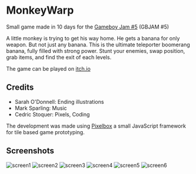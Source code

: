 # MonkeyWarp
Small game made in 10 days for the [Gameboy Jam #5](https://itch.io/jam/gbjam-5) (GBJAM #5)

A little monkey is trying to get his way home. He gets a banana for only weapon. But not just any banana. This is the ultimate teleporter boomerang banana, fully filled with strong power. Stunt your enemies, swap position, grab items, and find the exit of each levels.

The game can be played on [itch.io](https://cstoquer.itch.io/monkey-warp)

## Credits

 - Sarah O'Donnell: Ending illustrations
 - Mark Sparling: Music
 - Cedric Stoquer: Pixels, Coding

The development was made using [Pixelbox](https://github.com/cstoquer/pixelbox) a small JavaScript framework for tile based game prototyping.

## Screenshots
![screen1](https://cloud.githubusercontent.com/assets/2462139/19241414/87e1e202-8f49-11e6-841d-1993947f7250.png)
![screen2](https://cloud.githubusercontent.com/assets/2462139/19241417/8a0441f6-8f49-11e6-913e-d52cd91f62e3.png)
![screen3](https://cloud.githubusercontent.com/assets/2462139/19241419/8ba1ccfe-8f49-11e6-9f00-c46802dcd303.png)
![screen4](https://cloud.githubusercontent.com/assets/2462139/19241422/8d681a02-8f49-11e6-90b3-ba77253e6d03.png)
![screen5](https://cloud.githubusercontent.com/assets/2462139/19241428/92ce7748-8f49-11e6-930a-940cc17a7ee8.png)
![screen6](https://cloud.githubusercontent.com/assets/2462139/19241430/94f2987e-8f49-11e6-8347-220e331917c5.png)

